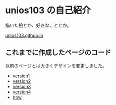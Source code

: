 # unios103 の自己紹介

描いた絵とか、好きなこととか。

[unios103.github.io](https://unios103.github.io)

## これまでに作成したページのコード

以前のページとは大きくデザインを変更しました。

- [version1](https://github.com/unios103/unios103.github.io/tree/oldPageOne)
- [version2](https://github.com/unios103/unios103.github.io/tree/oldPageTwo)
- [version3](https://github.com/unios103/unios103.github.io/tree/oldPageThree)
- [version4](https://github.com/unios103/unios103.github.io/tree/pageFour)
- [now](https://github.com/unios103/unios103.github.io)
